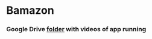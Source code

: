 # Bamazon

### Google Drive [folder](https://drive.google.com/drive/folders/1nYLhLQEKchHMozlohnVInEcSnUUpquU2?usp=sharing) with videos of app running